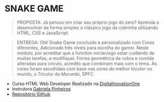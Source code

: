 # SNAKE GAME

>PROPOSTA: Já pensou em criar seu próprio jogo do zero? Aprenda a desenvolver de forma simples o clássico jogo da cobrinha utilizando HTML, CSS e JavaScript.

>ENTREGA: Olá! Snake Game concluído e personalizado com Cores diferentes, Adicionado três níveis para escolha do gamer. Neste módulo, por acreditar que a function iniciarJogo estar cuidando de muitas tarefas, a modifiquei. Forma geométrica da cobra e comida alteradas para círculo, acredito que combinam mais com o tema. As cores foram escolhidas com base nas cores do melhor tricolor no mundo, o Tricolor do Morumbi, SPFC.

- Curso HTML Web Developer Realizado na [DigitalInovationOne](https://digitalinnovation.one/sign-up)
- Instrutora [Gabriela Pinheiros](https://github.com/SpruceGabriela)
- [Repositório Github](https://github.com/SpruceGabriela/snake-the-game)
